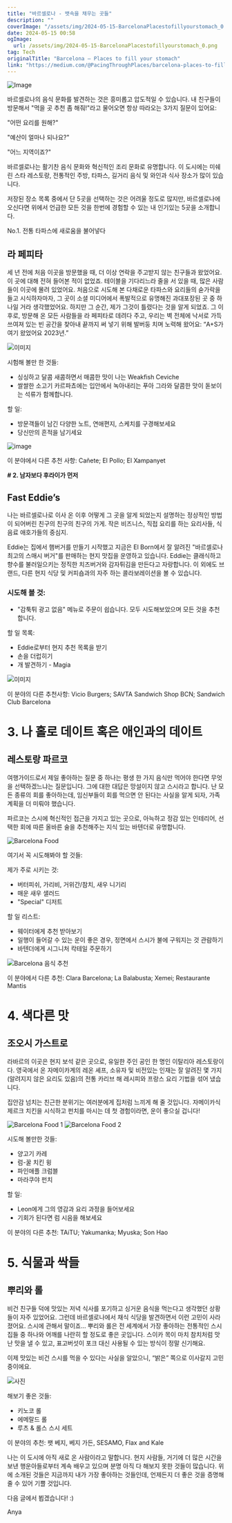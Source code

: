 ```yaml
---
title: "바르셀로나 - 뱃속을 채우는 곳들"
description: ""
coverImage: "/assets/img/2024-05-15-BarcelonaPlacestofillyourstomach_0.png"
date: 2024-05-15 00:58
ogImage: 
  url: /assets/img/2024-05-15-BarcelonaPlacestofillyourstomach_0.png
tag: Tech
originalTitle: "Barcelona — Places to fill your stomach"
link: "https://medium.com/@PacingThroughPlaces/barcelona-places-to-fill-your-stomach-26f1575c3cd9"
---
```



![Image](/assets/img/2024-05-15-BarcelonaPlacestofillyourstomach_0.png)

바르셀로나의 음식 문화를 발견하는 것은 흥미롭고 압도적일 수 있습니다. 내 친구들이 방문해서 "먹을 곳 추천 좀 해줘!"라고 물어오면 항상 따라오는 3가지 질문이 있어요: 

"어떤 요리를 원해?"

"예산이 얼마나 되나요?"



"어느 지역이죠?"

바르셀로나는 활기찬 음식 문화와 혁신적인 조리 문화로 유명합니다. 이 도시에는 미쉐린 스타 레스토랑, 전통적인 주방, 타파스, 길거리 음식 및 와인과 식사 장소가 많이 있습니다.

저장된 장소 목록 중에서 단 5곳을 선택하는 것은 어려울 정도로 많지만, 바르셀로나에 오신다면 위에서 언급한 모든 것을 한번에 경험할 수 있는 내 인기있는 5곳을 소개합니다.

No.1. 전통 타파스에 새로움을 불어넣다



## 라 페피타

세 년 전에 처음 이곳을 방문했을 때, 더 이상 연락을 주고받지 않는 친구들과 왔었어요. 이 곳에 대해 전혀 들어본 적이 없었죠. 테이블을 기다리느라 줄을 서 있을 때, 많은 사람들이 이곳에 몰려 있었어요. 처음으로 시도해 본 다채로운 타파스와 요리들의 숟가락을 들고 시식하자마자, 그 곳이 소셜 미디어에서 폭발적으로 유명해진 과대포장된 곳 중 하나일 거라 생각했었어요. 하지만 그 순간, 제가 그것이 틀렸다는 것을 알게 되었죠. 그 이후로, 방문해 온 모든 사람들을 라 페피타로 데려다 주고, 우리는 벽 전체에 낙서로 가득 쓰여져 있는 빈 공간을 찾아내 끝까지 써 넣기 위해 발버둥 치며 노력해 왔어요: “A+S가 여기 왔었어요 2023년.”

![이미지](/assets/img/2024-05-15-BarcelonaPlacestofillyourstomach_1.png)

시험해 볼만 한 것들:



- 싱싱하고 달콤 새콤하면서 매콤한 맛이 나는 Weakfish Ceviche
- 쌀쌀한 소고기 카르파쵸에는 입안에서 녹아내리는 푸아 그라와 달콤한 맛이 돋보이는 석류가 함께합니다.

할 일:

- 방문객들이 남긴 다양한 노트, 연애편지, 스케치를 구경해보세요
- 당신만의 흔적을 남기세요

![image](https://www.example.com/assets/img/2024-05-15-BarcelonaPlacestofillyourstomach_2.png)



이 분야에서 다른 추천 사항: Cañete; El Pollo; El Xampanyet

**# 2. 남자보다 후라이가 먼저**

## Fast Eddie’s

나는 바르셀로나로 이사 온 이후 어떻게 그 곳을 알게 되었는지 설명하는 정상적인 방법이 되어버린 친구의 친구의 친구의 가게. 작은 비즈니스, 직접 요리를 하는 요리사들, 식음료 애호가들의 중심지.



Eddie는 집에서 햄버거를 만들기 시작했고 지금은 El Born에서 잘 알려진 "바르셀로나 최고의 스매시 버거"를 판매하는 현지 맛집을 운영하고 있습니다. Eddie는 클래식하고 향수를 불러일으키는 정직한 치즈버거와 감자튀김을 만든다고 자랑합니다. 이 외에도 브랜드, 다른 현지 식당 및 커피숍과의 자주 하는 콜라보레이션을 볼 수 있습니다.

### 시도해 볼 것:

- "감툭튀 광고 없음" 메뉴로 주문이 쉽습니다. 모두 시도해보았으며 모든 것을 추천합니다.



할 일 목록:

- Eddie로부터 현지 추천 목록을 받기
- 손을 더럽히기
- 개 발견하기 - Magia

![이미지](/assets/img/2024-05-15-BarcelonaPlacestofillyourstomach_4.png)

이 분야의 다른 추천사항: Vicio Burgers; SAVTA Sandwich Shop BCN; Sandwich Club Barcelona



# 3. 나 홀로 데이트 혹은 애인과의 데이트

## 레스토랑 파르코

여행가이드로서 제일 좋아하는 질문 중 하나는 평생 한 가지 음식만 먹어야 한다면 무엇을 선택하겠느냐는 질문입니다. 그에 대한 대답은 망설이지 않고 스시라고 합니다. 난 모든 종류의 회를 좋아하는데, 임신부들이 회를 먹으면 안 된다는 사실을 알게 되자, 가족 계획을 더 미뤄야 했습니다.

파르코는 스시에 혁신적인 접근을 가지고 있는 곳으로, 아늑하고 정감 있는 인테리어, 선택한 회에 따른 올바른 술을 추천해주는 지식 있는 바텐더로 유명합니다.



![Barcelona Food](/assets/img/2024-05-15-BarcelonaPlacestofillyourstomach_5.png)

여기서 꼭 시도해봐야 할 것들:

제가 주로 시키는 것:

- 버터피쉬, 가리비, 거위간/참치, 새우 니기리
- 매운 새우 샐러드
- "Special" 디저트



할 일 리스트:

- 웨이터에게 추천 받아보기
- 일행이 들어갈 수 있는 운이 좋은 경우, 정면에서 스시가 불에 구워지는 것 관람하기
- 바텐더에게 시그니처 칵테일 주문하기

![Barcelona 음식 추천](/assets/img/2024-05-15-BarcelonaPlacestofillyourstomach_6.png)

이 분야에서 다른 추천: Clara Barcelona; La Balabusta; Xemei; Restaurante Mantis



# 4. 색다른 맛

## 조오시 가스트로

라바르의 이곳은 현지 보석 같은 곳으로, 유일한 주인 공인 한 명인 이탈리아 레스토랑이다. 영국에서 온 자메이카계의 레온 셰프, 소유자 및 비전있는 인재는 잘 알려진 몇 가지(알려지지 않은 요리도 있음)의 전통 카리브 해 레시피와 프랑스 요리 기법을 섞어 냈습니다.

집안감 넘치는 친근한 분위기는 여러분에게 집처럼 느끼게 해 줄 것입니다. 자메이카식 제르크 치킨을 시식하고 펀치를 마시는 데 첫 경험이라면, 운이 좋으실 겁니다!



![Barcelona Food 1](/assets/img/2024-05-15-BarcelonaPlacestofillyourstomach_7.png)
![Barcelona Food 2](/assets/img/2024-05-15-BarcelonaPlacestofillyourstomach_8.png)

시도해 볼만한 것들:

- 양고기 카레
- 럼-꿀 치킨 윙
- 파인애플 크럼블
- 마라쿠야 펀치



할 일:

- Leon에게 그의 영감과 요리 과정을 들어보세요
- 기회가 된다면 럼 시음을 해보세요

이 분야의 다른 추천: TAiTU; Yakumanka; Myuska; Son Hao

# 5. 식물과 싹들



## 뿌리와 롤

비건 친구들 덕에 맛있는 저녁 식사를 포기하고 싱거운 음식을 먹는다고 생각했던 상황들이 자주 있었어요. 그런데 바르셀로나에서 채식 식당을 발견하면서 이런 고민이 사라졌어요. 스시에 관해서 말이죠... 뿌리와 롤은 전 세계에서 가장 좋아하는 전통적인 스시 집들 중 하나와 어깨를 나란히 할 정도로 좋은 곳입니다. 스이카 목이 마치 참치처럼 맛난 맛을 낼 수 있고, 표고버섯이 포크 대신 사용될 수 있는 방식이 정말 신기해요.

이제 맛있는 비건 스시를 먹을 수 있다는 사실을 알았으니, “밝은” 쪽으로 이사갈지 고민 중이에요.

![사진](/assets/img/2024-05-15-BarcelonaPlacestofillyourstomach_9.png)



해보기 좋은 것들:

- 키노코 롤
- 에메랄드 롤
- 루츠 & 롤스 스시 세트

이 분야의 추천: 팻 베지, 베지 가든, SESAMO, Flax and Kale

나는 이 도시에 아직 새로 온 사람이라고 말합니다. 현지 사람들, 거기에 더 많은 시간을 보낸 행운아들로부터 계속 배우고 있으며 분명 아직 다 해보지 못한 것들이 많습니다. 위에 소개된 것들은 지금까지 내가 가장 좋아하는 것들인데, 언제든지 더 좋은 것을 증명해 줄 수 있어 기쁠 것입니다.



다음 글에서 뵙겠습니다! :)

Anya